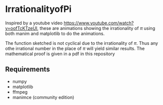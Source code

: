 # IrrationalityofPi
Inspired by a youtube video https://www.youtube.com/watch?v=oofTcKTzeUI, these are animations showing the irrationality of $\pi$ using both manim and matplotlib to do the animations. 

The function sketched is not cyclical due to the irrationality of $\pi$. Thus any othe irrational number in the place of $\pi$ will yield similar results. The mathematical proof is given in a pdf in this repository

## Requirements

- numpy
- matplotlib
- ffmpeg
- manimce (community edition)
 
